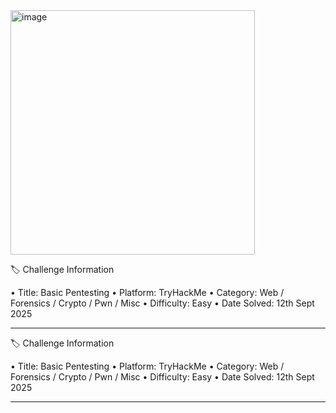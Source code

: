 <img width="391" height="391" alt="image" src="https://github.com/user-attachments/assets/1e4eabf8-f1a7-47da-bd8b-d9a40c339cc5" />

🏷️ Challenge Information

•	Title: Basic Pentesting
•	Platform: TryHackMe 
•	Category: Web / Forensics / Crypto / Pwn / Misc
•	Difficulty: Easy
•	Date Solved: 12th Sept 2025
________________________________________

🏷️ Challenge Information

•	Title: Basic Pentesting
•	Platform: TryHackMe 
•	Category: Web / Forensics / Crypto / Pwn / Misc
•	Difficulty: Easy
•	Date Solved: 12th Sept 2025
_______________________________________
